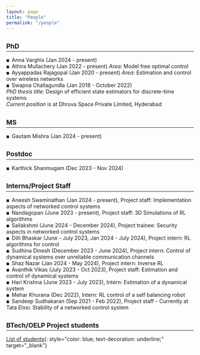```yaml
---
layout: page
title: "People"
permalink: "/people"
---
```


<style>
.smaller-squared-list {
  list-style-type: none;
  padding-left: 0;
}
.smaller-squared-list li:before {
  content: "\25A0\00A0"; /* Unicode for squared bullet followed by space */
  font-size: 0.65em; /* Adjust the font size as needed */
}
</style>

## <small>PhD</small>
<hr style="margin-top: -1em; margin-bottom: 1em;">

<ul class="smaller-squared-list">
  <li>
    Anna Varghis (Jan 2024 - present)
  </li>
  <li>
    Athira Mullachery (Jan 2022 - present) <i>Area</i>: Model free optimal control
  </li>
  <li>
    Ayyappadas Rajagopal (Jan 2020 - present) <i>Area</i>: Estimation and control over wireless networks
  </li>
  <li>
    Swapna Challagundla (Jan 2018 - October 2022)<br>
    <i>PhD thesis title</i>: Design of efficient state estimators for discrete-time systems <br>
    <i>Current position</i> is at Dhruva Space Private Limited, Hyderabad
  </li>
</ul>

## <small>MS</small>
<hr style="margin-top: -1em; margin-bottom: 1em;">

<ul class="smaller-squared-list">
  <li>
    Gautam Mishra (Jan 2024 - present)
  </li>
</ul>

## <small>Postdoc</small>
<hr style="margin-top: -1em; margin-bottom: 1em;">

<ul class="smaller-squared-list">
  <li>
    Karthick Shanmugam (Dec 2023 - Nov 2024)
  </li>
</ul>

## <small>Interns/Project Staff</small>
<hr style="margin-top: -1em; margin-bottom: 1em;">

<ul class="smaller-squared-list">
  <li>
    Aneesh Swaminathan (Jan 2024 - present), Project staff: Implementation aspects of networked control systems
  </li>
      <li>
    Nandagopan (June 2023 - present), Project staff: 3D Simulations of RL algorithms 
  </li>

  <li>
    Sailakshmi (June 2024 - December 2024), Project trainee: Security aspects in networked control systems 
  </li>
  <li>
    Dilli Bhaskar (June - July 2023, Jan 2024 - July 2024), Project intern: RL algorithms for control 
  </li>
  <li>
    Sudhina Dinesh (December 2023 - June 2024), Project intern: Control of dynamical systems over unreliable communication channels 
  </li>
    <li>
    Shaz Nazar (Jan 2024 - May 2024), Project intern: Inverse RL 
  </li>
  <li>
    Avanthik Vikas (July 2023 - Oct 2023), Project staff: Estimation and control of dynamical systems 
  </li>
  <li>
    Hari Krishna (June 2023 - July 2023), Intern: Estimation of a dynamical system 
  </li>
  <li>
    Mehar Khurana (Dec 2022), Intern: RL control of a self balancing robot 
  </li>
  <li>
    Sandeep Sudhakaran (Sep 2021 -  Feb 2022), Project staff - Currently at Tata Elxsi: Stability of a networked control system 
  </li>
</ul>

## <small>BTech/OELP Project students</small>
<hr style="margin-top: -1em; margin-bottom: 1em;">

[List of students](https://docs.google.com/document/d/1usmLnS-HCm_b3GWKZJhDYuPnvOfhfWgXgyTJD9PadP8/export?format=pdf){: style="color: blue; text-decoration: underline;" target="_blank"}<br>
